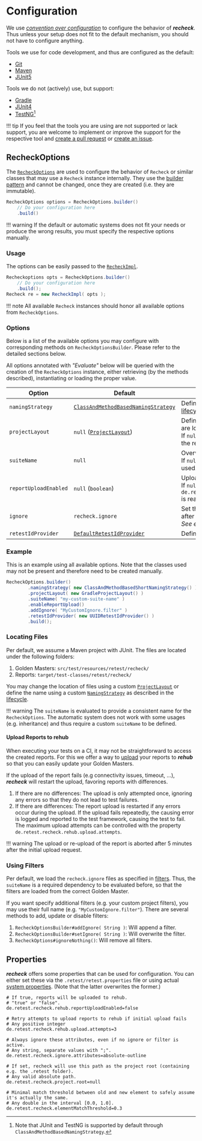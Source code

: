# Configuration

We use [*convention over configuration*](https://en.wikipedia.org/wiki/Convention_over_configuration) to configure the behavior of ***recheck***. Thus unless your setup does not fit to the default mechanism, you should not have to configure anything.

Tools we use for code development, and thus are configured as the default:

- [Git](https://git-scm.com)
- [Maven](https://maven.apache.org/)
- [JUnit5](https://junit.org/junit5/)

Tools we do not (actively) use, but support:

- [Gradle](https://gradle.org/)
- [JUnit4](https://junit.org/junit4/)
- [TestNG](https://testng.org)[^1]

!!! tip
    If you feel that the tools you are using are not supported or lack support, you are welcome to implement or improve the support for the respective tool and [create a pull request](https://github.com/retest/recheck/pulls) or [create an issue](https://github.com/retest/recheck/issues).

## RecheckOptions

The [`RecheckOptions`](https://github.com/retest/recheck/blob/master/src/main/java/de/retest/recheck/RecheckOptions.java) are used to configure the behavior of `Recheck` or similar classes that may use a `Recheck` instance internally. They use the [builder pattern](https://en.wikipedia.org/wiki/Builder_pattern) and cannot be changed, once they are created (i.e. they are immutable).

```java
RecheckOptions options = RecheckOptions.builder()
    // Do your configuration here
    .build()
```

!!! warning
    If the default or automatic systems does not fit your needs or produce the wrong results, you must specify the respective options manually.

### Usage

The options can be easily passed to the [`RecheckImpl`](https://github.com/retest/recheck/blob/master/src/main/java/de/retest/recheck/RecheckImpl.java).

```java
Recheckoptions opts = RecheckOptions.builder()
    // Do your configuration here
    .build();
Recheck re = new RecheckImpl( opts );
```

!!! note
    All available `Recheck` instances should honor all available options from `RecheckOptions`.

### Options

Below is a list of the available options you may configure with corresponding methods on `RecheckOptionsBuilder`. Please refer to the detailed sections below.

All options annotated with *"Evaluate"* below will be queried with the creation of the `RecheckOptions` instance, either retrieving (by the methods described), instantiating or loading the proper value.

| Option                | Default                                                                                                                                                                 | Description                                                                                                                                                   | Evaluate |
| --------------------- | ----------------------------------------------------------------------------------------------------------------------------------------------------------------------- | ------------------------------------------------------------------------------------------------------------------------------------------------------------- | -------- |
| `namingStrategy`      | [`ClassAndMethodBasedNamingStrategy`](https://github.com/retest/recheck/blob/master/src/main/java/de/retest/recheck/persistence/ClassAndMethodBasedNamingStrategy.java) | Defines the name for the phase of the [lifecycle](../introduction/usage.md).                                                                                  |          |
| `projectLayout`       | `null` ([`ProjectLayout`](https://github.com/retest/recheck/blob/master/src/main/java/de/retest/recheck/persistence/ProjectLayout.java))                                | Defines where the Golden Masters and reports are located.<br>If `null` recheck will try to automatically detect the respective layout (e.g. maven or gradle). | true     |
| `suiteName`           | `null`                                                                                                                                                                  | Overwrite the name for the suite.<br>If `null`, `NamingStrategy#getSuiteName()` is used.                                                                      | true     |
| `reportUploadEnabled` | `null` (`boolean`)                                                                                                                                                      | Upload reports to [***rehub***](https://retest.de/rehub/).<br>If `null`, the property `de.retest.recheck.rehub.reportUploadEnabled` is read.                  | true     |
| `ignore`              | `recheck.ignore`                                                                                                                                                        | Set the filter used for reporting the differences after a test phase.<br>*See examples below*.                                                                | true     |
| `retestIdProvider`    | [`DefaultRetestIdProvider`](https://github.com/retest/recheck/blob/master/src/main/java/de/retest/recheck/ui/descriptors/idproviders/DefaultRetestIdProvider.java)      | Defines the generator of the [virtual identifier](../files/state.md#virtual-identifier).                                                                      |          |

### Example

This is an example using all available options. Note that the classes used may not be present and therefore need to be created manually.

```java
RecheckOptions.builder()
        .namingStrategy( new ClassAndMethodBasedShortNamingStrategy() )
        .projectLayout( new GradleProjectLayout() )
        .suiteName( "my-custom-suite-name" )
        .enableReportUpload()
        .addIgnore( "MyCustomIgnore.filter" )
        .retestIdProvider( new UUIDRetestIdProvider() )
        .build();
```

### Locating Files

Per default, we assume a Maven project with JUnit. The files are located under the following folders:

1. Golden Masters: `src/test/resources/retest/recheck/`
2. Reports: `target/test-classes/retest/recheck/`

You may change the location of files using a custom [`ProjectLayout`](https://github.com/retest/recheck/blob/master/src/main/java/de/retest/recheck/persistence/ProjectLayout.java) or define the name using a custom [`NamingStrategy`](https://github.com/retest/recheck/blob/master/src/main/java/de/retest/recheck/persistence/NamingStrategy.java) as described in the [lifecycle](../introduction/usage.md).

!!! warning
    The `suiteName` is evaluated to provide a consistent name for the `RecheckOptions`. The automatic system does not work with some usages (e.g. inheritance) and thus require a custom `suiteName` to be defined.

#### Upload Reports to rehub

When executing your tests on a CI, it may not be straightforward to access the created reports. For this we offer a way to [upload](../../recheck-web/tutorial/upload-test-reports-to-rehub.md) your reports to ***rehub*** so that you can easily update your Golden Masters.

If the upload of the report fails (e.g connectivity issues, timeout, ...), ***recheck*** will restart the upload, favoring reports with differences.

1. If there are no differences: The upload is only attempted once, ignoring any errors so that they do not lead to test failures.
2. If there are differences: The report upload is restarted if any errors occur during the upload. If the upload fails repeatedly, the causing error is logged and reported to the test framework, causing the test to fail. The maximum upload attempts can be controlled with the property `de.retest.recheck.rehub.upload.attempts`.

!!! warning
    The upload or re-upload of the report is aborted after 5 minutes after the initial upload request.

### Using Filters

Per default, we load the `recheck.ignore` files as specified in [filters](filter.md). Thus, the `suiteName` is a required dependency to be evaluated before, so that the filters are loaded from the correct Golden Master.

If you want specify additional filters (e.g. your custom project filters), you may use their full name (e.g. `"MyCustomIgnore.filter"`). There are several methods to add, update or disable filters:

1. `RecheckOptionsBuilder#addIgnore( String )`: Will append a filter.
2. `RecheckOptionsBuilder#setIgnore( String )`: Will overwrite the filter.
3. `RecheckOptions#ignoreNothing()`: Will remove all filters.

## Properties

***recheck*** offers some properties that can be used for configuration. You can either set these via the `.retest/retest.properties` file or using actual [system properties](https://docs.oracle.com/javase/tutorial/essential/environment/sysprop.html). (Note that the latter overwrites the former.)

```properties
# If true, reports will be uploaded to rehub.
# "true" or "false".
de.retest.recheck.rehub.reportUploadEnabled=false

# Retry attempts to upload reports to rehub if initial upload fails
# Any positive integer
de.retest.recheck.rehub.upload.attempts=3

# Always ignore these attributes, even if no ignore or filter is active.
# Any string, separate values with ";".
de.retest.recheck.ignore.attributes=absolute-outline

# If set, recheck will use this path as the project root (containing e.g. the .retest folder).
# Any valid absolute path.
de.retest.recheck.project.root=null

# Minimal match threshold between old and new element to safely assume it's actually the same. 
# Any double in the interval [0.0, 1.0].
de.retest.recheck.elementMatchThreshold=0.3
```

[^1]: Note that JUnit and TestNG is supported by default through `ClassAndMethodBasedNamingStrategy`.
